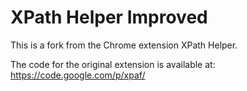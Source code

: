 # XPath Helper Improved

This is a fork from the Chrome extension XPath Helper.

The code for the original extension is available at: https://code.google.com/p/xpaf/

